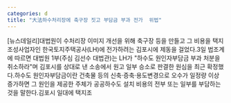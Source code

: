 ```yaml
---
categories: d
title: "大法하수처리장에 축구장 짓고 부담금 부과 전가  위법"
---
```

[뉴스데일리]대법원이 수처리장 이미지 개선을 위해 축구장 등을 만들고 그 비용을 택지조성사업자인 한국토지주택공사(LH)에 전가하려는 김포시에 제동을 걸었다.3일 법조계에 따르면 대법원 1부(주심 김선수 대법관)는 LH가 "하수도 원인자부담금 부과 처분을 취소하라"며 김포시를 상대로 낸 소송에서 원고 일부 승소로 판결한 원심을 최근 확정했다.하수도 원인자부담금이란 건축물 등의 신축·증축·용도변경으로 오수가 일정량 이상 증가하면 그 원인을 제공한 주체가 공공하수도 설치 비용의 전부 또는 일부를 부담하는 것을 말한다.김포시 일대에 택지조